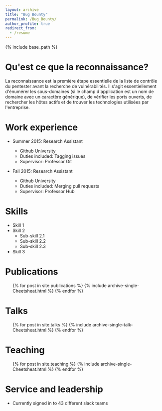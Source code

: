 ```yaml
---
layout: archive
title: "Bug Bounty"
permalink: /Bug_Bounty/
author_profile: true
redirect_from:
  - /resume
---
```


{% include base_path %}

Qu'est ce que la reconnaissance?
======
La reconnaissance est la première étape essentielle de la liste de contrôle du pentester avant la recherche de vulnérabilités. 
Il s'agit essentiellement d'énumérer les sous-domaines (si le champ d'application est un nom de domaine avec un caractère générique), de vérifier les ports ouverts, de rechercher les hôtes actifs et de trouver les technologies utilisées par l'entreprise.

Work experience
======
* Summer 2015: Research Assistant
  * Github University
  * Duties included: Tagging issues
  * Supervisor: Professor Git

* Fall 2015: Research Assistant
  * Github University
  * Duties included: Merging pull requests
  * Supervisor: Professor Hub
  
Skills
======
* Skill 1
* Skill 2
  * Sub-skill 2.1
  * Sub-skill 2.2
  * Sub-skill 2.3
* Skill 3

Publications
======
  <ul>{% for post in site.publications %}
    {% include archive-single-Cheetsheat.html %}
  {% endfor %}</ul>
  
Talks
======
  <ul>{% for post in site.talks %}
    {% include archive-single-talk-Cheetsheat.html %}
  {% endfor %}</ul>
  
Teaching
======
  <ul>{% for post in site.teaching %}
    {% include archive-single-Cheetsheat.html %}
  {% endfor %}</ul>
  
Service and leadership
======
* Currently signed in to 43 different slack teams
